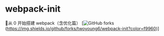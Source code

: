 # webpack-init
🚕从 0 开始搭建 webpack（含优化篇）
[![GitHub forks](https://img.shields.io/github/forks/twoyoung6/webpack-init?color=yellow&style=flat-square)(https://img.shields.io/github/forks/twoyoung6/webpack-init?color=f9960)]
